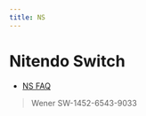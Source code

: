 ```yaml
---
title: NS
---
```



# Nitendo Switch

- [NS FAQ](./ns-faq.md)

> Wener SW-1452-6543-9033

<!--
sub 03e1ec3335c0430b
-->
